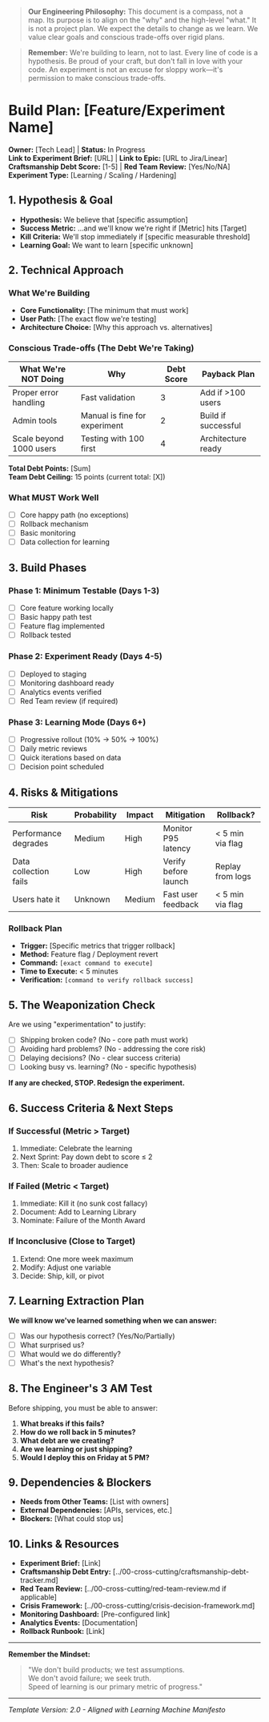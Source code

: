 > **Our Engineering Philosophy:** This document is a compass, not a map. Its purpose is to align on the "why" and the high-level "what." It is not a project plan. We expect the details to change as we learn. We value clear goals and conscious trade-offs over rigid plans.

> **Remember:** We're building to learn, not to last. Every line of code is a hypothesis. Be proud of your craft, but don't fall in love with your code. An experiment is not an excuse for sloppy work—it's permission to make conscious trade-offs.

# Build Plan: [Feature/Experiment Name]

**Owner:** [Tech Lead] | **Status:** In Progress  
**Link to Experiment Brief:** [URL] | **Link to Epic:** [URL to Jira/Linear]  
**Craftsmanship Debt Score:** [1-5] | **Red Team Review:** [Yes/No/NA]  
**Experiment Type:** [Learning / Scaling / Hardening]

## 1. Hypothesis & Goal

- **Hypothesis:** We believe that [specific assumption]
- **Success Metric:** ...and we'll know we're right if [Metric] hits [Target]
- **Kill Criteria:** We'll stop immediately if [specific measurable threshold]
- **Learning Goal:** We want to learn [specific unknown]

## 2. Technical Approach

### What We're Building

- **Core Functionality:** [The minimum that must work]
- **User Path:** [The exact flow we're testing]
- **Architecture Choice:** [Why this approach vs. alternatives]

### Conscious Trade-offs (The Debt We're Taking)

| What We're NOT Doing | Why | Debt Score | Payback Plan |
|---------------------|-----|------------|--------------|
| Proper error handling | Fast validation | 3 | Add if >100 users |
| Admin tools | Manual is fine for experiment | 2 | Build if successful |
| Scale beyond 1000 users | Testing with 100 first | 4 | Architecture ready |

**Total Debt Points:** [Sum]  
**Team Debt Ceiling:** 15 points (current total: [X])

### What MUST Work Well

- [ ] Core happy path (no exceptions)
- [ ] Rollback mechanism
- [ ] Basic monitoring
- [ ] Data collection for learning

## 3. Build Phases

### Phase 1: Minimum Testable (Days 1-3)

- [ ] Core feature working locally
- [ ] Basic happy path test
- [ ] Feature flag implemented
- [ ] Rollback tested

### Phase 2: Experiment Ready (Days 4-5)

- [ ] Deployed to staging
- [ ] Monitoring dashboard ready
- [ ] Analytics events verified
- [ ] Red Team review (if required)

### Phase 3: Learning Mode (Days 6+)

- [ ] Progressive rollout (10% → 50% → 100%)
- [ ] Daily metric reviews
- [ ] Quick iterations based on data
- [ ] Decision point scheduled

## 4. Risks & Mitigations

| Risk | Probability | Impact | Mitigation | Rollback? |
|------|------------|--------|------------|-----------|
| Performance degrades | Medium | High | Monitor P95 latency | < 5 min via flag |
| Data collection fails | Low | High | Verify before launch | Replay from logs |
| Users hate it | Unknown | Medium | Fast user feedback | < 5 min via flag |

### Rollback Plan

- **Trigger:** [Specific metrics that trigger rollback]
- **Method:** Feature flag / Deployment revert
- **Command:** `[exact command to execute]`
- **Time to Execute:** < 5 minutes
- **Verification:** `[command to verify rollback success]`

## 5. The Weaponization Check

Are we using "experimentation" to justify:

- [ ] Shipping broken code? (No - core path must work)
- [ ] Avoiding hard problems? (No - addressing the core risk)
- [ ] Delaying decisions? (No - clear success criteria)
- [ ] Looking busy vs. learning? (No - specific hypothesis)

**If any are checked, STOP. Redesign the experiment.**

## 6. Success Criteria & Next Steps

### If Successful (Metric > Target)

1. Immediate: Celebrate the learning
2. Next Sprint: Pay down debt to score ≤ 2
3. Then: Scale to broader audience

### If Failed (Metric < Target)

1. Immediate: Kill it (no sunk cost fallacy)
2. Document: Add to Learning Library
3. Nominate: Failure of the Month Award

### If Inconclusive (Close to Target)

1. Extend: One more week maximum
2. Modify: Adjust one variable
3. Decide: Ship, kill, or pivot

## 7. Learning Extraction Plan

**We will know we've learned something when we can answer:**

- [ ] Was our hypothesis correct? (Yes/No/Partially)
- [ ] What surprised us?
- [ ] What would we do differently?
- [ ] What's the next hypothesis?

## 8. The Engineer's 3 AM Test

Before shipping, you must be able to answer:

1. **What breaks if this fails?**
2. **How do we roll back in 5 minutes?**
3. **What debt are we creating?**
4. **Are we learning or just shipping?**
5. **Would I deploy this on Friday at 5 PM?**

## 9. Dependencies & Blockers

- **Needs from Other Teams:** [List with owners]
- **External Dependencies:** [APIs, services, etc.]
- **Blockers:** [What could stop us]

## 10. Links & Resources

- **Experiment Brief:** [Link]
- **Craftsmanship Debt Entry:** [../00-cross-cutting/craftsmanship-debt-tracker.md]
- **Red Team Review:** [../00-cross-cutting/red-team-review.md if applicable]
- **Crisis Framework:** [../00-cross-cutting/crisis-decision-framework.md]
- **Monitoring Dashboard:** [Pre-configured link]
- **Analytics Events:** [Documentation]
- **Rollback Runbook:** [Link]

---

**Remember the Mindset:**
> "We don't build products; we test assumptions.  
> We don't avoid failure; we seek truth.  
> Speed of learning is our primary metric of progress."

---

*Template Version: 2.0 - Aligned with Learning Machine Manifesto*
